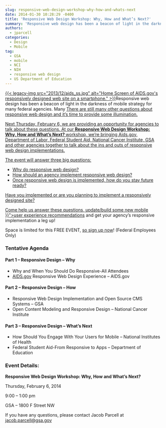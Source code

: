 ```yaml
---
slug: responsive-web-design-workshop-why-how-and-whats-next
date: 2014-01-30 10:28:29 -0400
title: 'Responsive Web Design Workshop: Why, How and What’s Next?'
summary: 'Responsive web design has been a beacon of light in the darkness of mobile strategy for many federal agencies. Many agencies have implemented it and many others are exploring this approach to Mobile Gov. There are still many other questions about responsive web'
authors:
  - jparcell
categories:
  - Design
  - Mobile
tag:
  - GSA
  - mobile
  - NCI
  - NIH
  - responsive web design
  - US Department of Education
---
```


<p dir="ltr">
  <a href="https://s3.amazonaws.com/digitalgov/legacy-img/2013/12/aids_ss.jpg">{{< legacy-img src="2013/12/aids_ss.jpg" alt="Home Screen of AIDS.gov's responsively designed web site on a smartphone." >}}</a>Responsive web design has been a beacon of light in the darkness of mobile strategy for many federal agencies. Many <a href="FIND?s=responsive+design.md)>agencies have implemented it </a>and many others are exploring this approach to Mobile Gov.
</p>

<p dir="ltr">
  There are still many other questions about responsive web design and it’s time to provide some illumination.
</p>

<p dir="ltr">
  Next Thursday, February 6, we are providing an opportunity for agencies to talk about these questions. At our <strong>Responsive Web Design Workshop: Why, How and What’s Next? </strong>workshop, we’re bringing Aids.gov, Department of Labor, Federal Student Aid, National Cancer Institute, GSA and other agencies together to talk about the ins and outs of responsive web design implementations.
</p>

<p dir="ltr">
  The event will answer three big questions:
</p>

  * Why do responsive web design?
  * How should an agency implement responsive web design?
  * Once responsive web design is implemented, how do you stay future ready?

Have you implemented or are you planning to implement a responsively designed site?

<p dir="ltr">
  Come help us answer these questions, update/build some new mobile <a title="Mobile User Experience Guidelines and Recommendations" href="{{< link "mobile-user-experience-guidelines-and-recommendations.md" >}}">user experience recommendations</a> and get your agency’s responsive implementation a leg up!
</p>

<p dir="ltr">
  Space is limited for this FREE EVENT, <a href="https://www.eventbrite.com/register?orderid=249648927663&client_token=92c14b7ecebb42b383215f1c8823e7f5&eid=10103916085">so sign up now</a>! (Federal Employees Only)
</p>

### Tentative Agenda

#### Part 1 – Responsive Design – Why

  * Why and When You Should Do Responsive-All Attendees
  * [AIDS.gov](http://aids.gov/) Responsive Web Design Experience – AIDS.gov

#### Part 2 – Responsive Design – How

  * Responsive Web Design  Implementation and Open Source CMS Systems – GSA
  * Open Content Modeling and Responsive Design – National Cancer Institute

#### Part 3 – Responsive Design – What’s Next

  * How Should You Engage With Your Users for Mobile – National Institutes of Health
  * Federal Student Aid-From Responsive to Apps – Department of Education

###  Event Details:

**Responsive Web Design Workshop: Why, How and What’s Next?**
  
Thursday, February 6, 2014
  
9:00 – 1:00 pm
  
GSA – 1800 F Street NW

If you have any questions, please contact Jacob Parcell at jacob.parcell@gsa.gov